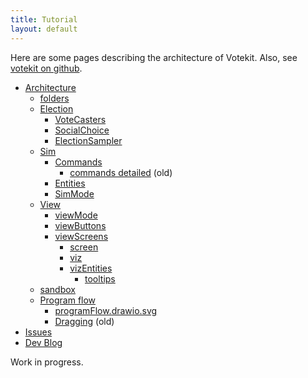 ```yaml
---
title: Tutorial
layout: default
---
```


Here are some pages describing the architecture of Votekit. Also, see [votekit on github](https://github.com/paretoman/votekit).

* [Architecture](architecture.md)
  * [folders](folders.md)
  * [Election](election.md)
    * [VoteCasters](voteCasters.md)
    * [SocialChoice](socialChoice.md)
    * [ElectionSampler](electionSampler.md)
  * [Sim](sim.md)
    * [Commands](commands.md)
      * [commands detailed](code_commands.md) (old)
    * [Entities](entities.md)
    * [SimMode](simMode.md)
  * [View](view.md)
    * [viewMode](viewMode.md)
    * [viewButtons](viewButtons.md)
    * [viewScreens](viewScreens.md)
      * [screen](screen.md)
      * [viz](viz.md)
      * [vizEntities](vizEntities.md)
        * [tooltips](tooltips.md)
  * [sandbox](sandbox.md)
  * [Program flow](programFlow.md)
    * [programFlow.drawio.svg](programFlow.drawio.svg)
    * [Dragging](programFlowDrag.md) (old)
* [Issues](issues.md)
* [Dev Blog](blog.md)

Work in progress.